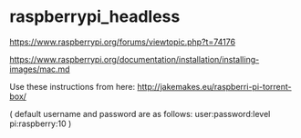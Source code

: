 # raspberrypi_headless


https://www.raspberrypi.org/forums/viewtopic.php?t=74176

https://www.raspberrypi.org/documentation/installation/installing-images/mac.md



Use these instructions from here: 
http://jakemakes.eu/raspberri-pi-torrent-box/

(
default username and password are as follows: 
user:password:level
pi:raspberry:10
)


